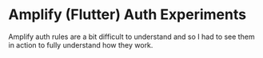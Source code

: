 # Amplify (Flutter) Auth Experiments
Amplify auth rules are a bit difficult to understand and so I had to see them in action to fully understand how they work.